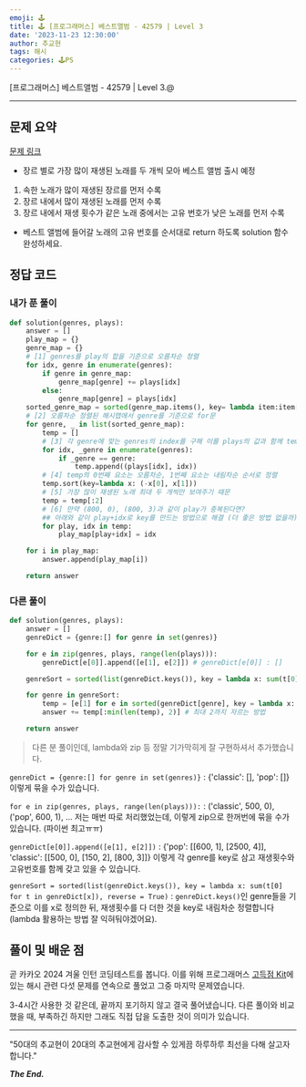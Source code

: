 ```yaml
---
emoji: 🕹️
title: 🕹️ [프로그래머스] 베스트앨범 - 42579 | Level 3
date: '2023-11-23 12:30:00'
author: 추교현
tags: 해시
categories: 🕹️PS
---
```


[프로그래머스] 베스트앨범 - 42579 | Level 3.@

---

## 문제 요약

[문제 링크](https://school.programmers.co.kr/learn/courses/30/lessons/42579)

- 장르 별로 가장 많이 재생된 노래를 두 개씩 모아 베스트 앨범 출시 예정

1. 속한 노래가 많이 재생된 장르를 먼저 수록
2. 장르 내에서 많이 재생된 노래를 먼저 수록
3. 장르 내에서 재생 횟수가 같은 노래 중에서는 고유 번호가 낮은 노래를 먼저 수록

- 베스트 앨범에 들어갈 노래의 고유 번호를 순서대로 return 하도록 solution 함수 완성하세요.

## 정답 코드

### 내가 푼 풀이

```python
def solution(genres, plays):
    answer = []
    play_map = {}
    genre_map = {}
    # [1] genres를 play의 합을 기준으로 오름차순 정렬
    for idx, genre in enumerate(genres):
        if genre in genre_map:
            genre_map[genre] += plays[idx]
        else:
            genre_map[genre] = plays[idx]
    sorted_genre_map = sorted(genre_map.items(), key= lambda item:item[1], reverse=True)
    # [2] 오름차순 정렬된 해시맵에서 genre를 기준으로 for문
    for genre, _ in list(sorted_genre_map):
        temp = []
        # [3] 각 genre에 맞는 genres의 index를 구해 이를 plays의 값과 함께 temp에 대입
        for idx, _genre in enumerate(genres):
            if _genre == genre:
                temp.append((plays[idx], idx))
        # [4] temp의 0번째 요소는 오름차순, 1번째 요소는 내림차순 순서로 정렬
        temp.sort(key=lambda x: (-x[0], x[1]))
        # [5] 가장 많이 재생된 노래 최대 두 개씩만 보여주기 때문
        temp = temp[:2]
        # [6] 만약 (800, 0), (800, 3)과 같이 play가 중복된다면?
        ## 아래와 같이 play+idx로 key를 만드는 방법으로 해결 (더 좋은 방법 없을까)
        for play, idx in temp:
            play_map[play+idx] = idx

    for i in play_map:
        answer.append(play_map[i])

    return answer
```

### 다른 풀이

```python
def solution(genres, plays):
    answer = []
    genreDict = {genre:[] for genre in set(genres)}

    for e in zip(genres, plays, range(len(plays))):
        genreDict[e[0]].append([e[1], e[2]]) # genreDict[e[0]] : []

    genreSort = sorted(list(genreDict.keys()), key = lambda x: sum(t[0] for t in genreDict[x]), reverse = True)

    for genre in genreSort:
        temp = [e[1] for e in sorted(genreDict[genre], key = lambda x: (x[0], -x[1]), reverse = True)] # x[0]은 내림차순 그 이후, x[1]은 오름차순
        answer += temp[:min(len(temp), 2)] # 최대 2까지 자르는 방법

    return answer
```

> 다른 분 풀이인데, lambda와 zip 등 정말 기가막히게 잘 구현하셔서 추가했습니다.

`genreDict = {genre:[] for genre in set(genres)}` : {'classic': [], 'pop': []} 이렇게 묶을 수가 있습니다.

`for e in zip(genres, plays, range(len(plays))):` : ('classic', 500, 0), ('pop', 600, 1), ... 저는 매번 따로 처리했었는데, 이렇게 zip으로 한꺼번에 묶을 수가 있습니다. (파이썬 최고ㅠㅠ)

`genreDict[e[0]].append([e[1], e[2]])` : {'pop': [[600, 1], [2500, 4]], 'classic': [[500, 0], [150, 2], [800, 3]]} 이렇게 각 genre를 key로 삼고 재생횟수와 고유번호를 함께 갖고 있을 수 있습니다.

`genreSort = sorted(list(genreDict.keys()), key = lambda x: sum(t[0] for t in genreDict[x]), reverse = True)` : `genreDict.keys()`인 genre들을 기준으로 이를 x로 정의한 뒤, 재생횟수를 다 더한 것을 key로 내림차순 정렬합니다 (lambda 활용하는 방법 잘 익혀둬야겠어요).

## 풀이 및 배운 점

곧 카카오 2024 겨울 인턴 코딩테스트를 봅니다. 이를 위해 프로그래머스 [고득점 Kit](https://school.programmers.co.kr/learn/challenges?tab=algorithm_practice_kit)에 있는 해시 관련 다섯 문제를 연속으로 풀었고 그중 마지막 문제였습니다.

3-4시간 사용한 것 같은데, 끝까지 포기하지 않고 결국 풀어냈습니다. 다른 풀이와 비교했을 때, 부족하긴 하지만 그래도 직접 답을 도출한 것이 의미가 있습니다.

---

"50대의 추교현이 20대의 추교현에게 감사할 수 있게끔 하루하루 최선을 다해 살고자 합니다."

**_The End._**
